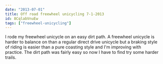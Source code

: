 ```yaml
---
date: "2013-07-01"
title: Off road freewheel unicycling 7-1-2013
id: 8CqlabVnuEw
tags: ["freewheel-unicycling"]
---
```


I rode my freewheel unicycle on an easy dirt path. A freewheel unicycle is harder to balance on than a regular direct drive unicycle but a braking style of riding is easier than a pure coasting style and I'm improving with practice. The dirt path was fairly easy so now I have to find try some harder trails.
